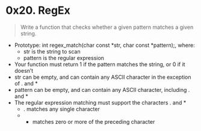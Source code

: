 # 0x20. RegEx
> Write a function that checks whether a given pattern matches a given string.

* Prototype: int regex_match(char const *str, char const *pattern);, where:
    * str is the string to scan
    * pattern is the regular expression
* Your function must return 1 if the pattern matches the string, or 0 if it doesn’t
* str can be empty, and can contain any ASCII character in the exception of . and *
* pattern can be empty, and can contain any ASCII character, including . and *
* The regular expression matching must support the characters . and *
    * . matches any single character
    * * matches zero or more of the preceding character